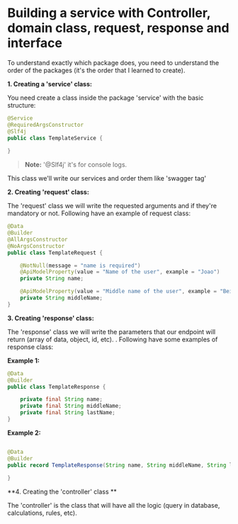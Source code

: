 # Building a service with Controller, domain class, request, response and interface

To understand exactly which package does, you need to understand the order of the packages 
(it's the order that I learned to create).

**1.  Creating a 'service' class:**

You need create a class inside the package 'service' with the basic structure:

```java
@Service
@RequiredArgsConstructor
@Slf4j
public class TemplateService {
    
}
```

> **Note:** '@Slf4j' it's for console logs.

This class we'll write our services and order them like 'swagger tag'

**2. Creating 'request' class:**

The 'request' class we will write the requested arguments and if they're mandatory
or not. Following have an example of request class:

```java
@Data
@Builder
@AllArgsConstructor
@NoArgsConstructor
public class TemplateRequest {

    @NotNull(message = "name is required")
    @ApiModelProperty(value = "Name of the user", example = "Joao")
    private String name;

    @ApiModelProperty(value = "Middle name of the user", example = "Beilke")
    private String middleName;
}
```

**3. Creating 'response' class:**

The 'response' class we will write the parameters that our endpoint will
return (array of data, object, id, etc). . Following have some examples of response class:

**Example 1:**

```java
@Data
@Builder
public class TemplateResponse {

    private final String name;
    private final String middleName;
    private final String lastName;
}
```

**Example 2:**

```java

@Data
@Builder
public record TemplateResponse(String name, String middleName, String lastName) {
    
}
```


**4. Creating the 'controller' class **

The 'controller' is the class that will have all the logic (query in database, calculations,
rules, etc).